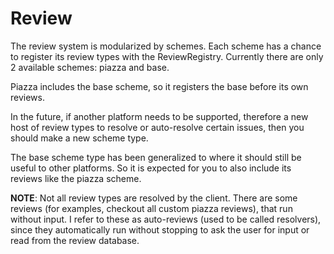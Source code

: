 # Review
The review system is modularized by schemes. Each scheme has a chance to register its review types with the ReviewRegistry. Currently there are only 2 available schemes: piazza and base.

Piazza includes the base scheme, so it registers the base before its own reviews.

In the future, if another platform needs to be supported, therefore a new host of review types to resolve or auto-resolve certain issues, then you should make a new scheme type.

The base scheme type has been generalized to where it should still be useful to other platforms. So it is expected for you to also include its
reviews like the piazza scheme.

**NOTE**: Not all review types are resolved by the client. There are some reviews (for examples, checkout all custom piazza reviews), that run without input. I refer to these as auto-reviews (used to be called resolvers), since they automatically run without stopping to ask the user for input or read from the review database.
